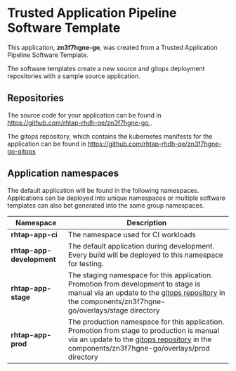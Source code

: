 # Trusted Application Pipeline Software Template

This application, **zn3f7hgne-go**, was created from a Trusted Application Pipeline Software Template.

The software templates create a new source and gitops deployment repositories with a sample source application. 

## Repositories

The source code for your application can be found in [https://github.com/rhtap-rhdh-qe/zn3f7hgne-go ](https://github.com/rhtap-rhdh-qe/zn3f7hgne-go ).
 
The gitops repository, which contains the kubernetes manifests for the application can be found in 
[https://github.com/rhtap-rhdh-qe/zn3f7hgne-go-gitops ](https://github.com/rhtap-rhdh-qe/zn3f7hgne-go-gitops ) 

## Application namespaces 

The default application will be found in the following namespaces. Applications can be deployed into unique namespaces or multiple software templates can also bet generated into the same group namespaces.  

|  Namespace   |  Description   |  
| -------- | -------- |
| **rhtap-app-ci** | The namespace used for CI workloads |
| **rhtap-app-development** | The default application during development. Every build will be deployed to this namespace for testing. |
| **rhtap-app-stage** | The staging namespace for this application. Promotion from development to stage is manual via an update to the [gitops repository](https://github.com/rhtap-rhdh-qe/zn3f7hgne-go-gitops ) in the components/zn3f7hgne-go/overlays/stage directory |
| **rhtap-app-prod** | The production namespace for this application. Promotion from stage to production is manual via an update to the [gitops repository](https://github.com/rhtap-rhdh-qe/zn3f7hgne-go-gitops ) in the components/zn3f7hgne-go/overlays/prod directory |